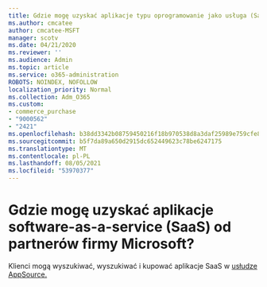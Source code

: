 ```yaml
---
title: Gdzie mogę uzyskać aplikacje typu oprogramowanie jako usługa (SaaS)?
ms.author: cmcatee
author: cmcatee-MSFT
manager: scotv
ms.date: 04/21/2020
ms.reviewer: ''
ms.audience: Admin
ms.topic: article
ms.service: o365-administration
ROBOTS: NOINDEX, NOFOLLOW
localization_priority: Normal
ms.collection: Adm_O365
ms.custom:
- commerce_purchase
- "9000562"
- "2421"
ms.openlocfilehash: b38dd3342b08759450216f18b970538d8a3daf25989e759cfe8ac91b4b8154af
ms.sourcegitcommit: b5f7da89a650d2915dc652449623c78be6247175
ms.translationtype: MT
ms.contentlocale: pl-PL
ms.lasthandoff: 08/05/2021
ms.locfileid: "53970377"
---
```

# <a name="where-do-i-get-software-as-a-service-saas-apps-from-microsoft-partners"></a>Gdzie mogę uzyskać aplikacje software-as-a-service (SaaS) od partnerów firmy Microsoft?

Klienci mogą wyszukiwać, wyszukiwać i kupować aplikacje SaaS w [usłudze AppSource.](https://appsource.microsoft.com)